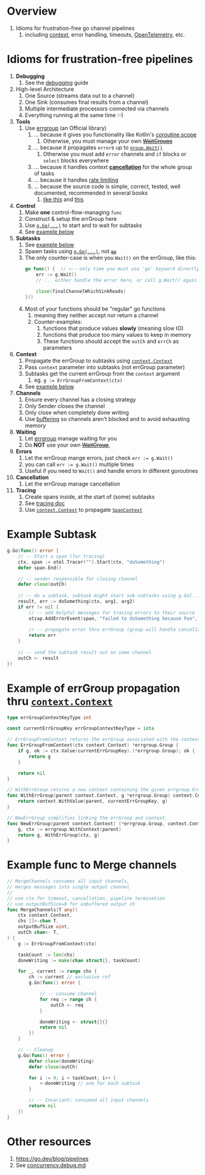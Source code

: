 # Overview
1. Idioms for frustration-free go channel pipelines 
    1. including [context](https://pkg.go.dev/context), error handling, timeouts, [OpenTelemetry](https://opentelemetry.io/docs/instrumentation/go/), etc.


# Idioms for frustration-free pipelines 
1. **Debugging** 
    1. See the [debugging](/home/wcarmon/git-repos/docs/golang/concurrency.debug.md) guide
1. High-level Architecture
    1. One Source (streams data out to a channel)
    1. One Sink (consumes final results from a channel)
    1. Multiple intermediate processors connected via channels
    1. Everything running at the same time :-)
1. **Tools**
    1. Use [errgroup](https://pkg.go.dev/golang.org/x/sync/errgroup) (an Official library)
        1. ... because it gives you functionality like Kotlin's [coroutine scope](https://kotlinlang.org/api/kotlinx.coroutines/kotlinx-coroutines-core/kotlinx.coroutines/-coroutine-scope/)
            1. Otherwise, you must manage your own ~~[WaitGroups](https://pkg.go.dev/sync#WaitGroup)~~        
        1. ... because it propagates `error`s up to [`group.Wait()`](https://pkg.go.dev/golang.org/x/sync/errgroup#Group.Wait)
            1. Otherwise you must add `error` channels and `if` blocks or `select` blocks everywhere
        1. ... because it handles context [**cancellation**](./concurrency.cancellation.md) for the whole group of tasks
        1. ... because it handles [rate limiting](https://pkg.go.dev/golang.org/x/sync/errgroup#Group.SetLimit)
        1. ... because the source code is simple, correct, tested, well documented, recommended in several books 
            1. [like this](https://www.amazon.com/Mastering-Go-professional-utilities-concurrent/dp/1801079315) and [this](https://www.amazon.com/100-Mistakes-How-Avoid-Them/dp/1617299596/)
1. **Control**
    1. Make **one** control-flow-managing `func`
    1. Construct & setup the errGroup here
    1. Use [`g.Go(...)`](https://pkg.go.dev/golang.org/x/sync/errgroup#Group.Go) to start and to wait for subtasks
    1. See [example below](#example-subtask)
1. **Subtasks**
    1. See [example below](#example-subtask)
    1. Spawn tasks using [`g.Go(...)`](https://pkg.go.dev/golang.org/x/sync/errgroup#Group.Go), not [~~`go`~~](https://go.dev/ref/spec#Go_statements)
    1. The only counter-case is when you `Wait()` on the errGroup, like this:
        ```go
        go func() {  // <-- only time you must use 'go' keyword directly
            err := g.Wait()
            // ... either handle the error here, or call g.Wait() again outside this goroutine
            
            close(finalChannelWhichSinkReads)
        }()
        ```
    1. Most of your functions should be "regular" go functions 
        1. meaning they neither accept nor return a channel
        1. Counter-examples:
            1. functions that produce values **slowly** (meaning slow IO)
            1. functions that produce too many values to keep in memory
            1. These functions should accept the `outCh` and `errCh` as parameters
1. **Context**
    1. Propagate the errGroup to subtasks using [`context.Context`](https://pkg.go.dev/context)    
    1. Pass `context` parameter into subtasks (not errGroup parameter)    
    1. Subtasks get the current errGroup from the `context` argument
        1. eg. `g := ErrGroupFromContext(ctx)`
    1. See [example below](#example-subtask)
1. **Channels** 
    1. Ensure every channel has a closing strategy
    1. Only Sender closes the channel
    1. Only close when completely done writing
    1. Use [buffering](https://gobyexample.com/channel-buffering) so channels aren't blocked and to avoid exhausting memory
1. **Waiting**
    1. Let [errgroup](https://pkg.go.dev/golang.org/x/sync/errgroup#Group.Wait) manage waiting for you
    1. Do **NOT** use your own ~~[WaitGroup](https://pkg.go.dev/sync#WaitGroup)~~,     
1. **Errors**
    1. Let the errGroup mange errors, just check `err := g.Wait()`
    1. you can call `err := g.Wait()` multiple times 
    1. Useful if you need to `Wait()` and handle errors in different goroutines
1. **Cancellation** 
    1. Let the errGroup manage cancellation
1. **Tracing**
    1. Create spans inside, at the start of (some) subtasks 
    1. See [tracing doc](./tracing.md)
    1. Use [`context.Context`](https://pkg.go.dev/context) to propagate [`SpanContext`](https://pkg.go.dev/go.opentelemetry.io/otel/trace#SpanContext) 


# Example Subtask
```go
g.Go(func() error {
    // -- Start a span (for tracing)
    ctx, span := otel.Tracer("").Start(ctx, "doSomething")
    defer span.End()

    // -- sender responsible for closing channel
    defer close(outCh)
    
    // -- do a subtask, subtask might start sub-subtasks using g.Go(...)
    result, err := doSomething(ctx, arg1, arg2)
    if err != nil {
        // -- add helpful messages for tracing errors to their source
        otzap.AddErrorEvent(span, "failed to doSomething because Foo", err)
        
        // -- propagate error thru errGroup (group will handle cancellation)
        return err
    }
    
    // -- send the subtask result out on some channel
    outCh <- result
})
```


# Example of errGroup propagation thru [`context.Context`](https://pkg.go.dev/context)
```go
type errGroupContextKeyType int

const currentErrGroupKey errGroupContextKeyType = iota

// ErrGroupFromContext returns the errGroup associated with the context, or nil.
func ErrGroupFromContext(ctx context.Context) *errgroup.Group {
    if g, ok := ctx.Value(currentErrGroupKey).(*errgroup.Group); ok {
        return g
    }

    return nil
}

// WithErrGroup returns a new context containing the given errgroup.Group.
func WithErrGroup(parent context.Context, g *errgroup.Group) context.Context {
    return context.WithValue(parent, currentErrGroupKey, g)
}

// NewErrGroup simplifies linking the errGroup and context.
func NewErrGroup(parent context.Context) (*errgroup.Group, context.Context) {
    g, ctx := errgroup.WithContext(parent)
    return g, WithErrGroup(ctx, g)
}
```
     
    
# Example func to Merge channels
```go
// MergeChannels consumes all input channels,
// merges messages into single output channel
//
// use ctx for timeout, cancellation, pipeline termination
// use outputBufSize=0 for unbuffered output ch
func MergeChannels[T any](
    ctx context.Context,
    chs []<-chan T,    
    outputBufSize uint,
    outCh chan<- T,
) {
    g := ErrGroupFromContext(ctx)

    taskCount := len(chs)
    doneWriting := make(chan struct{}, taskCount)

    for _, current := range chs {
        ch := current // exclusive ref
        g.Go(func() error {

            // -- consume channel
            for req := range ch {
                outCh <- req
            }

            doneWriting <- struct{}{}
            return nil
        })
    }

    // -- Cleanup
    g.Go(func() error {
        defer close(doneWriting)
        defer close(outCh)

        for i := 0; i < taskCount; i++ {
            <-doneWriting // one for each subtask
        }

        // -- Invariant: consumed all input channels
        return nil
    })
}
```


# Other resources
1. https://go.dev/blog/pipelines
1. See [concurrency.debug.md](./concurrency.debug.md)
